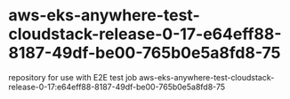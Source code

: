 # aws-eks-anywhere-test-cloudstack-release-0-17-e64eff88-8187-49df-be00-765b0e5a8fd8-75
repository for use with E2E test job aws-eks-anywhere-test-cloudstack-release-0-17:e64eff88-8187-49df-be00-765b0e5a8fd8-75
